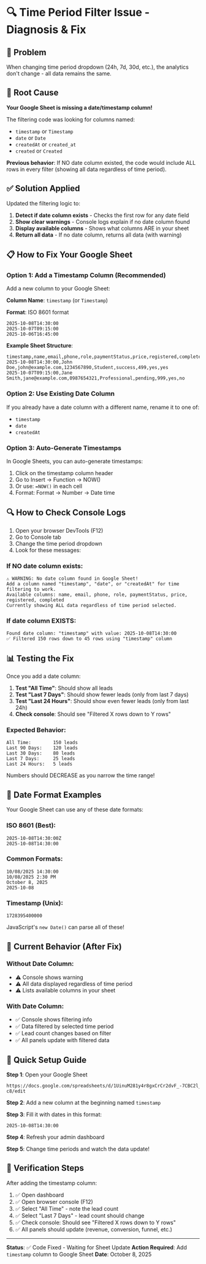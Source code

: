 # 🔍 Time Period Filter Issue - Diagnosis & Fix

## 🐛 Problem

When changing time period dropdown (24h, 7d, 30d, etc.), the analytics don't change - all data remains the same.

## 🎯 Root Cause

**Your Google Sheet is missing a date/timestamp column!**

The filtering code was looking for columns named:
- `timestamp` or `Timestamp`
- `date` or `Date`
- `createdAt` or `created_at`
- `created` or `Created`

**Previous behavior**: If NO date column existed, the code would include ALL rows in every filter (showing all data regardless of time period).

## ✅ Solution Applied

Updated the filtering logic to:

1. **Detect if date column exists** - Checks the first row for any date field
2. **Show clear warnings** - Console logs explain if no date column found
3. **Display available columns** - Shows what columns ARE in your sheet
4. **Return all data** - If no date column, returns all data (with warning)

## 📋 How to Fix Your Google Sheet

### Option 1: Add a Timestamp Column (Recommended)

Add a new column to your Google Sheet:

**Column Name**: `timestamp` (or `Timestamp`)

**Format**: ISO 8601 format
```
2025-10-08T14:30:00
2025-10-07T09:15:00
2025-10-06T16:45:00
```

**Example Sheet Structure**:
```csv
timestamp,name,email,phone,role,paymentStatus,price,registered,completed
2025-10-08T14:30:00,John Doe,john@example.com,1234567890,Student,success,499,yes,yes
2025-10-07T09:15:00,Jane Smith,jane@example.com,0987654321,Professional,pending,999,yes,no
```

### Option 2: Use Existing Date Column

If you already have a date column with a different name, rename it to one of:
- `timestamp`
- `date`
- `createdAt`

### Option 3: Auto-Generate Timestamps

In Google Sheets, you can auto-generate timestamps:

1. Click on the timestamp column header
2. Go to Insert → Function → NOW()
3. Or use: `=NOW()` in each cell
4. Format: Format → Number → Date time

## 🔍 How to Check Console Logs

1. Open your browser DevTools (F12)
2. Go to Console tab
3. Change the time period dropdown
4. Look for these messages:

### If NO date column exists:
```
⚠️ WARNING: No date column found in Google Sheet!
Add a column named "timestamp", "date", or "createdAt" for time filtering to work.
Available columns: name, email, phone, role, paymentStatus, price, registered, completed
Currently showing ALL data regardless of time period selected.
```

### If date column EXISTS:
```
Found date column: "timestamp" with value: 2025-10-08T14:30:00
✅ Filtered 150 rows down to 45 rows using "timestamp" column
```

## 📊 Testing the Fix

Once you add a date column:

1. **Test "All Time"**: Should show all leads
2. **Test "Last 7 Days"**: Should show fewer leads (only from last 7 days)
3. **Test "Last 24 Hours"**: Should show even fewer leads (only from last 24h)
4. **Check console**: Should see "Filtered X rows down to Y rows"

### Expected Behavior:
```
All Time:        150 leads
Last 90 Days:    120 leads
Last 30 Days:    80 leads
Last 7 Days:     25 leads
Last 24 Hours:   5 leads
```

Numbers should DECREASE as you narrow the time range!

## 🎨 Date Format Examples

Your Google Sheet can use any of these date formats:

### ISO 8601 (Best):
```
2025-10-08T14:30:00Z
2025-10-08T14:30:00
```

### Common Formats:
```
10/08/2025 14:30:00
10/08/2025 2:30 PM
October 8, 2025
2025-10-08
```

### Timestamp (Unix):
```
1728395400000
```

JavaScript's `new Date()` can parse all of these!

## 🔄 Current Behavior (After Fix)

### Without Date Column:
- ⚠️ Console shows warning
- ⚠️ All data displayed regardless of time period
- ⚠️ Lists available columns in your sheet

### With Date Column:
- ✅ Console shows filtering info
- ✅ Data filtered by selected time period
- ✅ Lead count changes based on filter
- ✅ All panels update with filtered data

## 📝 Quick Setup Guide

**Step 1**: Open your Google Sheet
```
https://docs.google.com/spreadsheets/d/1UinuM281y4r8gxCrCr2dvF_-7CBC2l_FVSomj0Ia-c8/edit
```

**Step 2**: Add a new column at the beginning named `timestamp`

**Step 3**: Fill it with dates in this format:
```
2025-10-08T14:30:00
```

**Step 4**: Refresh your admin dashboard

**Step 5**: Change time periods and watch the data update!

## 🎯 Verification Steps

After adding the timestamp column:

1. ✅ Open dashboard
2. ✅ Open browser console (F12)
3. ✅ Select "All Time" - note the lead count
4. ✅ Select "Last 7 Days" - lead count should change
5. ✅ Check console: Should see "Filtered X rows down to Y rows"
6. ✅ All panels should update (revenue, conversion, funnel, etc.)

---

**Status**: ✅ Code Fixed - Waiting for Sheet Update
**Action Required**: Add `timestamp` column to Google Sheet
**Date**: October 8, 2025

